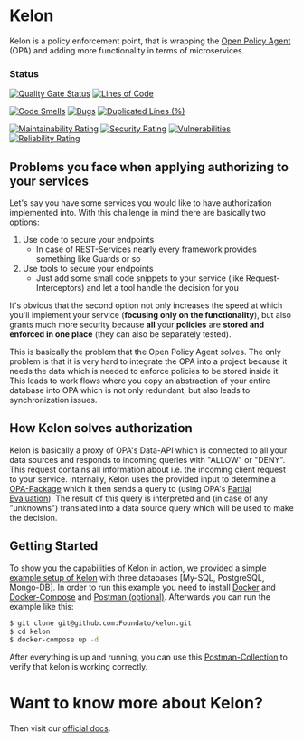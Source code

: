 # Kelon

Kelon is a policy enforcement point, that is wrapping the [Open Policy Agent](https://www.openpolicyagent.org) (OPA) and adding more functionality in terms of microservices.

### Status
[![Quality Gate Status](https://sonarcloud.io/api/project_badges/measure?project=Foundato_kelon&metric=alert_status)](https://sonarcloud.io/dashboard?id=Foundato_kelon)
[![Lines of Code](https://sonarcloud.io/api/project_badges/measure?project=Foundato_kelon&metric=ncloc)](https://sonarcloud.io/dashboard?id=Foundato_kelon)

[![Code Smells](https://sonarcloud.io/api/project_badges/measure?project=Foundato_kelon&metric=code_smells)](https://sonarcloud.io/dashboard?id=Foundato_kelon)
[![Bugs](https://sonarcloud.io/api/project_badges/measure?project=Foundato_kelon&metric=bugs)](https://sonarcloud.io/dashboard?id=Foundato_kelon)
[![Duplicated Lines (%)](https://sonarcloud.io/api/project_badges/measure?project=Foundato_kelon&metric=duplicated_lines_density)](https://sonarcloud.io/dashboard?id=Foundato_kelon)

[![Maintainability Rating](https://sonarcloud.io/api/project_badges/measure?project=Foundato_kelon&metric=sqale_rating)](https://sonarcloud.io/dashboard?id=Foundato_kelon)
[![Security Rating](https://sonarcloud.io/api/project_badges/measure?project=Foundato_kelon&metric=security_rating)](https://sonarcloud.io/dashboard?id=Foundato_kelon)
[![Vulnerabilities](https://sonarcloud.io/api/project_badges/measure?project=Foundato_kelon&metric=vulnerabilities)](https://sonarcloud.io/dashboard?id=Foundato_kelon)
[![Reliability Rating](https://sonarcloud.io/api/project_badges/measure?project=Foundato_kelon&metric=reliability_rating)](https://sonarcloud.io/dashboard?id=Foundato_kelon)


## Problems you face when applying authorizing to your services

Let's say you have some services you would like to have authorization implemented into. With this challenge in mind there are basically two options:

1. Use code to secure your endpoints 
    * In case of REST-Services nearly every framework provides something like Guards or so
2. Use tools to secure your endpoints 
    * Just add some small code snippets to your service (like Request-Interceptors) and let a tool handle the decision for you

It's obvious that the second option not only increases the speed at which you'll implement your service (**focusing only on the functionality**), but also grants much more
security because **all** your **policies** are **stored and enforced in one place** (they can also be separately tested).

This is basically the problem that the Open Policy Agent solves. The only problem is that it is very hard to integrate
the OPA into a project because it needs the data which is needed to enforce policies to be stored inside it. This leads to work flows where
you copy an abstraction of your entire database into OPA which is not only redundant, but also leads to synchronization issues.

## How Kelon solves authorization

Kelon is basically a proxy of OPA's Data-API which is connected to all your data sources and responds to incoming queries with "ALLOW" or "DENY".
This request contains all information about i.e. the incoming client request to your service.
Internally, Kelon uses the provided input to determine a [OPA-Package](https://www.openpolicyagent.org/docs/latest/policy-language/#packages) which it then sends a query to (using OPA's [Partial Evaluation](https://www.openpolicyagent.org/docs/latest/rest-api/#compile-api)).
The result of this query is interpreted and (in case of any "unknowns") translated into a data source query which will be used to make the decision.

## Getting Started

To show you the capabilities of Kelon in action, we provided a simple [example setup of Kelon](./examples/docker-compose) with three databases [My-SQL, PostgreSQL, Mongo-DB].
In order to run this example you need to install [Docker](https://docs.docker.com/install/) and [Docker-Compose](https://docs.docker.com/compose/install/) and [Postman (optional)](https://www.postman.com/downloads/).
Afterwards you can run the example like this:

```bash
$ git clone git@github.com:Foundato/kelon.git
$ cd kelon
$ docker-compose up -d
```

After everything is up and running, you can use this [Postman-Collection](./examples/kelon_example_E2E.postman_collection.json) to verify that kelon is working correctly.


# Want to know more about Kelon?

Then visit our [official docs](https://docs.kelon.io/).